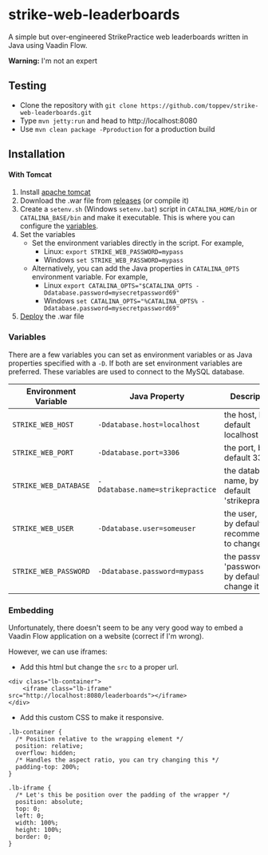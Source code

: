 # strike-web-leaderboards
A simple but over-engineered StrikePractice web leaderboards written in Java using Vaadin Flow.

**Warning:** I'm not an expert

## Testing
- Clone the repository with `git clone https://github.com/toppev/strike-web-leaderboards.git`
- Type `mvn jetty:run` and head to http://localhost:8080
- Use `mvn clean package -Pproduction` for a production build

## Installation

#### With Tomcat
1. Install [apache tomcat](https://tomcat.apache.org/)
2. Download the .war file from [releases](https://github.com/toppev/strike-web-leaderboards/releases) (or compile it)
3. Create a `setenv.sh` (Windows `setenv.bat`) script in `CATALINA_HOME/bin` or `CATALINA_BASE/bin` and make it executable.
This is where you can configure the [variables](#variables).
4. Set the variables
     - Set the environment variables directly in the script. For example,
          - Linux: `export STRIKE_WEB_PASSWORD=mypass`
          - Windows `set STRIKE_WEB_PASSWORD=mypass`
     - Alternatively, you can add the Java properties in `CATALINA_OPTS` environment variable. For example,
          - Linux `export CATALINA_OPTS="$CATALINA_OPTS -Ddatabase.password=mysecretpassword69"`
          - Windows `set CATALINA_OPTS="%CATALINA_OPTS% -Ddatabase.password=mysecretpassword69"`
5. [Deploy](https://tomcat.apache.org/tomcat-9.0-doc/appdev/deployment.html) the .war file



### Variables
There are a few variables you can set as environment variables or as Java properties specified with a `-D`. If both are set environment variables are preferred.
These variables are used to connect to the MySQL database.

| Environment Variable  | Java Property | Description |
| ------------- | ----------- | ------------- |
| `STRIKE_WEB_HOST` | `-Ddatabase.host=localhost` | the host, by default localhost |
| `STRIKE_WEB_PORT` | `-Ddatabase.port=3306` | the port, by default 3306 |
| `STRIKE_WEB_DATABASE` | `-Ddatabase.name=strikepractice` | the database name, by default 'strikepractice' |
| `STRIKE_WEB_USER` | `-Ddatabase.user=someuser` | the user, 'root' by default, recommended to change it |
| `STRIKE_WEB_PASSWORD` | `-Ddatabase.password=mypass` | the password, 'password123' by default, change it |

### Embedding
Unfortunately, there doesn't seem to be any very good way to embed a Vaadin Flow application on a website (correct if I'm wrong).

However, we can use iframes:

- Add this html but change the `src` to a proper url.
```
<div class="lb-container">
    <iframe class="lb-iframe" src="http://localhost:8080/leaderboards"></iframe>
</div>
```
- Add this custom CSS to make it responsive.
```
.lb-container {
  /* Position relative to the wrapping element */
  position: relative;
  overflow: hidden;
  /* Handles the aspect ratio, you can try changing this */
  padding-top: 200%;
}

.lb-iframe {
  /* Let's this be position over the padding of the wrapper */
  position: absolute;
  top: 0;
  left: 0;
  width: 100%;
  height: 100%;
  border: 0;
}
```
